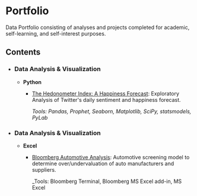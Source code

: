 # Portfolio
Data Portfolio consisting of analyses and projects completed for academic, self-learning, and self-interest purposes. 

## Contents

- ### Data Analysis & Visualization
                    
	- __Python__
		- [The Hedonometer Index: A Happiness Forecast](https://github.com/mdreck/mdreck.github.io/blob/master/hedonometer_index/Hedonometer_Index.ipynb): Exploratory Analysis of Twitter's daily sentiment and happiness forecast. 
			
			_Tools: Pandas, Prophet, Seaborn, Matplotlib, SciPy, statsmodels, PyLab_      
			
- ### Data Analysis & Visualization
                    
	- __Excel__
		- [Bloomberg Automotive Analysis](https://github.com/mdreck/mdreck.github.io/blob/master/_posts/2020-03-11-bloomberg_analysis.md): Automotive screening model to determine over/undervaluation of auto manufacturers and suppliers. 
			
			_Tools: Bloomberg Terminal, Bloomberg MS Excel add-in, MS Excel    		
